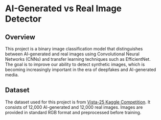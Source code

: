 # AI-Generated vs Real Image Detector
## Overview
This project is a binary image classification model that distinguishes between AI-generated and real images using Convolutional Neural Networks (CNNs) and transfer learning techniques such as EfficientNet. The goal is to improve our ability to detect synthetic images, which is becoming increasingly important in the era of deepfakes and AI-generated media.

## Dataset
The dataset used for this project is from [Vista-25 Kaggle Competition](https://www.kaggle.com/competitions/vista-25/data).
It consists of 12,000 AI-generated and 12,000 real images.
Images are provided in standard RGB format and preprocessed before training.
